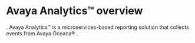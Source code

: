 # Avaya Analytics™ overview
. Avaya Analytics™ is a microservices-based reporting solution that collects events from Avaya 
Oceana®
. 
